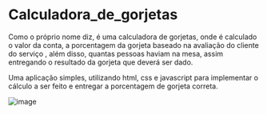 # Calculadora_de_gorjetas
Como o próprio nome diz, é uma calculadora de gorjetas, onde é calculado o valor da conta, a porcentagem da gorjeta baseado na avaliação do cliente do serviço , além disso, quantas pessoas haviam na mesa, assim entregando o resultado da gorjeta que deverá ser dado.

Uma aplicação simples, utilizando html, css e javascript para implementar o cálculo a ser feito e entregar a porcentagem de gorjeta correta.

![image](https://user-images.githubusercontent.com/107083529/204638271-525d26be-2d34-4d0c-b330-f2519a160ed9.png)
